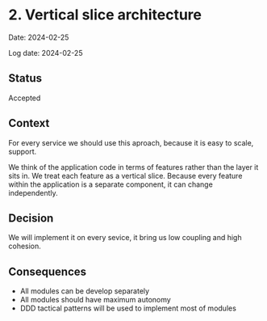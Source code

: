 # 2.  Vertical slice architecture

Date: 2024-02-25

Log date: 2024-02-25

## Status

Accepted

## Context

For every service we should use this aproach, because it is easy to scale, support.

We think of the application code in terms of features rather than the layer it sits in. We treat each feature as a vertical slice. Because every feature within the application is a separate component, it can change independently. 

## Decision

We will implement it on every sevice, it bring us low coupling and high cohesion.

## Consequences

- All modules can be develop separately
- All modules should have maximum autonomy
- DDD tactical patterns will be used to implement most of modules